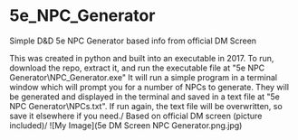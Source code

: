 # 5e_NPC_Generator
 Simple D&D 5e NPC Generator based info from official DM Screen

This was created in python and built into an executable in 2017.
To run, download the repo, extract it, and run the executable file at "5e NPC Generator\NPC_Generator.exe"
It will run a simple program in a terminal window which will prompt you for a number of NPCs to generate.
They will be generated and displayed in the terminal and saved in a text file at "5e NPC Generator\NPCs.txt".
If run again, the text file will be overwritten, so save it elsewhere if you need./
Based on official DM screen (picture included)/
![My Image](5e DM Screen NPC Generator.png.jpg)
